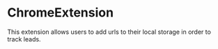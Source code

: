 # ChromeExtension

This extension allows users to add urls to their local storage in order to track leads.
